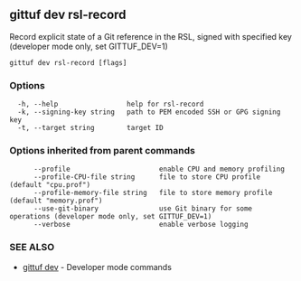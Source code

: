 ## gittuf dev rsl-record

Record explicit state of a Git reference in the RSL, signed with specified key (developer mode only, set GITTUF_DEV=1)

```
gittuf dev rsl-record [flags]
```

### Options

```
  -h, --help                 help for rsl-record
  -k, --signing-key string   path to PEM encoded SSH or GPG signing key
  -t, --target string        target ID
```

### Options inherited from parent commands

```
      --profile                      enable CPU and memory profiling
      --profile-CPU-file string      file to store CPU profile (default "cpu.prof")
      --profile-memory-file string   file to store memory profile (default "memory.prof")
      --use-git-binary               use Git binary for some operations (developer mode only, set GITTUF_DEV=1)
      --verbose                      enable verbose logging
```

### SEE ALSO

* [gittuf dev](gittuf_dev.md)	 - Developer mode commands

